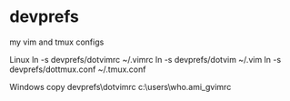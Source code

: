 # devprefs
my vim and tmux configs

Linux
ln -s devprefs/dotvimrc     ~/.vimrc
ln -s devprefs/dotvim       ~/.vim
ln -s devprefs/dottmux.conf ~/.tmux.conf

Windows
copy devprefs\dotvimrc c:\users\who.ami\_gvimrc
